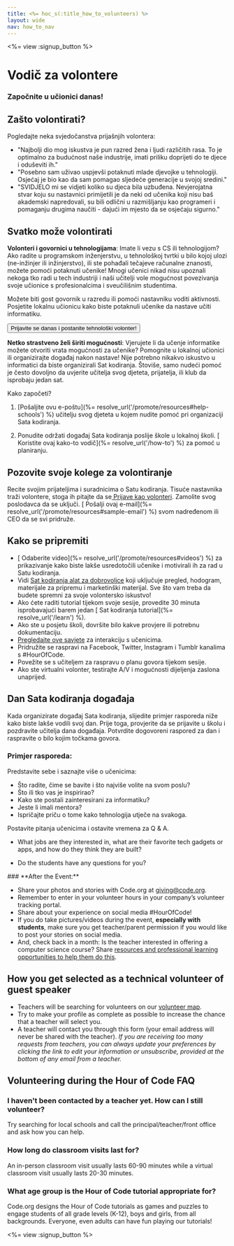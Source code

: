 ```yaml
---
title: <%= hoc_s(:title_how_to_volunteers) %>
layout: wide
nav: how_to_nav
---
```

<%= view :signup_button %>

# Vodič za volontere

### Započnite u učionici danas!

## Zašto volontirati?

Pogledajte neka svjedočanstva prijašnjih volontera:

- "Najbolji dio mog iskustva je pun razred žena i ljudi različitih rasa. To je optimalno za budućnost naše industrije, imati priliku doprijeti do te djece i oduševiti ih."
- "Posebno sam uživao uspjevši potaknuti mlade djevojke u tehnologiji. Osjećaj je bio kao da sam pomagao sljedeće generacije u svojoj sredini."
- "SVIDJELO mi se vidjeti koliko su djeca bila uzbuđena. Nevjerojatna stvar koju su nastavnici primijetili je da neki od učenika koji nisu baš akademski napredovali, su bili odlični u razmišljanju kao programeri i pomaganju drugima naučiti - dajući im mjesto da se osjećaju sigurno."

## Svatko može volontirati

**Volonteri i govornici u tehnologijama**: Imate li vezu s CS ili tehnologijom? Ako radite u programskom inženjerstvu, u tehnološkoj tvrtki u bilo kojoj ulozi (ne-inžinjer ili inžinjerstvo), ili ste pohađali tečajeve računalne znanosti, možete pomoći potaknuti učenike! Mnogi učenici nikad nisu upoznali nekoga tko radi u tech industriji i naši učitelji vole mogućnost povezivanja svoje učionice s profesionalcima i sveučilišnim studentima.

Možete biti gost govornik u razredu ili pomoći nastavniku voditi aktivnosti. Posjetite lokalnu učionicu kako biste potaknuli učenike da nastave učiti informatiku.

<button>Prijavite se danas i postanite tehnološki volonter!</button></p> 

**Netko strastveno želi širiti mogućnosti**: Vjerujete li da učenje informatike možete otvoriti vrata mogućnosti za učenike? Pomognite u lokalnoj učionici ili organizirajte događaj nakon nastave! Nije potrebno nikakvo iskustvo u informatici da biste organizirali Sat kodiranja. Štoviše, samo nudeći pomoć je često dovoljno da uvjerite učitelja svog djeteta, prijatelja, ili klub da isprobaju jedan sat.

Kako započeti?

1. [Pošaljite ovu e-poštu](%= resolve_url('/promote/resources#help-schools') %) učitelju svog djeteta u kojem nudite pomoć pri organizaciji Sata kodiranja.

2. Ponudite održati događaj Sata kodiranja poslije škole u lokalnoj školi. [ Koristite ovaj kako-to vodič](%= resolve_url('/how-to') %) za pomoć u planiranju.

## Pozovite svoje kolege za volontiranje

Recite svojim prijateljima i suradnicima o Satu kodiranja. Tisuće nastavnika traži volontere, stoga ih pitajte da se[ Prijave kao volonteri](https://code.org/volunteer). Zamolite svog poslodavca da se uključi. [ Pošalji ovaj e-mail](%= resolve_url('/promote/resources#sample-email') %) svom nadređenom ili CEO da se svi pridruže.

## Kako se pripremiti

- [ Odaberite video](%= resolve_url('/promote/resources#videos') %) za prikazivanje kako biste lakše usredotočili učenike i motivirali ih za rad u Satu kodiranja.
- Vidi [ Sat kodiranja alat za dobrovoljce](/files/hoc-volunteer-toolkit.pdf) koji uključuje pregled, hodogram, materijale za pripremu i marketinški materijal. Sve što vam treba da budete spremni za svoje volontersko iskustvo!
- Ako ćete raditi tutorial tijekom svoje sesije, provedite 30 minuta isprobavajući barem jedan [ Sat kodiranja tutorial](%= resolve_url('/learn') %).
- Ako ste u posjetu školi, dovršite bilo kakve provjere ili potrebnu dokumentaciju.
- [ Pregledajte ove savjete](https://code.org/files/CSTT_Volunteers.pdf) za interakciju s učenicima.
- Pridružite se raspravi na Facebook, Twitter, Instagram i Tumblr kanalima s #HourOfCode.
- Povežite se s učiteljem za raspravu o planu govora tijekom sesije.
- Ako ste virtualni volonter, testirajte A/V i mogućnosti dijeljenja zaslona unaprijed.

## Dan Sata kodiranja događaja

Kada organizirate događaj Sata kodiranja, slijedite primjer rasporeda niže kako biste lakše vodili svoj dan. Prije toga, provjerite da se prijavite u školu i pozdravite učitelja dana događaja. Potvrdite dogovoreni raspored za dan i raspravite o bilo kojim točkama govora.

### **Primjer rasporeda:**

Predstavite sebe i saznajte više o učenicima: </ul>

- Što radite, čime se bavite i što najviše volite na svom poslu?
- Što ili tko vas je inspirirao?
- Kako ste postali zainteresirani za informatiku?
- Jeste li imali mentora?
- Ispričajte priču o tome kako tehnologija utječe na svakoga.
  
Postavite pitanja učenicima i ostavite vremena za Q & A.</br> 

- What jobs are they interested in, what are their favorite tech gadgets or apps, and how do they think they are built? 
- Do the students have any questions for you?</ul></td> </tr> 
    </tbody> </table> 
    ### **After the Event:**
    
    - Share your photos and stories with Code.org at giving@code.org.
    - Remember to enter in your volunteer hours in your company’s volunteer tracking portal.
    - Share about your experience on social media #HourOfCode!
    - If you do take pictures/videos during the event, **especially with students**, make sure you get teacher/parent permission if you would like to post your stories on social media.
    - And, check back in a month: Is the teacher interested in offering a computer science course? Share [resources and professional learning opportunities to help them do this](https://code.org/yourschool).
    ## How you get selected as a technical volunteer of guest speaker
    
    - Teachers will be searching for volunteers on our [volunteer map](https://code.org/volunteer/local).
    - Try to make your profile as complete as possible to increase the chance that a teacher will select you.
    - A teacher will contact you through this form (your email address will never be shared with the teacher). *If you are receiving too many requests from teachers, you can always update your preferences by clicking the link to edit your information or unsubscribe, provided at the bottom of any email from a teacher.*
    ## Volunteering during the Hour of Code FAQ
    
    ### **I haven't been contacted by a teacher yet. How can I still volunteer?**
    
    Try searching for local schools and call the principal/teacher/front office and ask how you can help.
    
    ### **How long do classroom visits last for?**
    
    An in-person classroom visit usually lasts 60-90 minutes while a virtual classroom visit usually lasts 20-30 minutes.
    
    ### **What age group is the Hour of Code tutorial appropriate for?**
    
    Code.org designs the Hour of Code tutorials as games and puzzles to engage students of all grade levels (K-12), boys and girls, from all backgrounds. Everyone, even adults can have fun playing our tutorials!
    
    <%= view :signup_button %>
